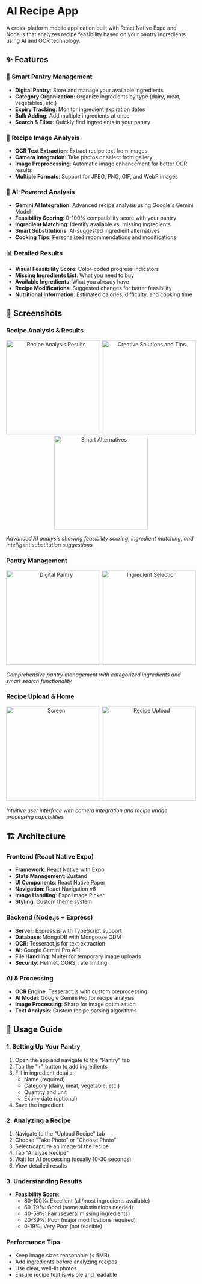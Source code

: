# AI Recipe App

A cross-platform mobile application built with React Native Expo and Node.js that analyzes recipe feasibility based on your pantry ingredients using AI and OCR technology.

## ✨ Features

### 🧺 Smart Pantry Management
- **Digital Pantry**: Store and manage your available ingredients
- **Category Organization**: Organize ingredients by type (dairy, meat, vegetables, etc.)
- **Expiry Tracking**: Monitor ingredient expiration dates
- **Bulk Adding**: Add multiple ingredients at once
- **Search & Filter**: Quickly find ingredients in your pantry

### 📸 Recipe Image Analysis
- **OCR Text Extraction**: Extract recipe text from images
- **Camera Integration**: Take photos or select from gallery
- **Image Preprocessing**: Automatic image enhancement for better OCR results
- **Multiple Formats**: Support for JPEG, PNG, GIF, and WebP images

### 🤖 AI-Powered Analysis
- **Gemini AI Integration**: Advanced recipe analysis using Google's Gemini Model
- **Feasibility Scoring**: 0-100% compatibility score with your pantry
- **Ingredient Matching**: Identify available vs. missing ingredients
- **Smart Substitutions**: AI-suggested ingredient alternatives
- **Cooking Tips**: Personalized recommendations and modifications

### 📊 Detailed Results
- **Visual Feasibility Score**: Color-coded progress indicators
- **Missing Ingredients List**: What you need to buy
- **Available Ingredients**: What you already have
- **Recipe Modifications**: Suggested changes for better feasibility
- **Nutritional Information**: Estimated calories, difficulty, and cooking time

## 📱 Screenshots

### Recipe Analysis & Results
<div align="center">
<img src="./assets/Result_1.png" width="250" alt="Recipe Analysis Results"/>
<img src="./assets/Result_2.png" width="250" alt="Creative Solutions and Tips"/>
<img src=".assets/Result_3.png" width="250" alt="Smart Alternatives"/>
</div>

*Advanced AI analysis showing feasibility scoring, ingredient matching, and intelligent substitution suggestions*

### Pantry Management
<div align="center">
<img src=".assets/Home.png" width="250" alt="Digital Pantry"/>
<img src=".assets/Add.png" width="250" alt="Ingredient Selection"/>
</div>

*Comprehensive pantry management with categorized ingredients and smart search functionality*

### Recipe Upload & Home
<div align="center">
<img src=".assets/Upload.png" width="250" alt="Screen"/>
<img src=".assets/Uploaded.png" width="250" alt="Recipe Upload"/>
</div>

*Intuitive user interface with camera integration and recipe image processing capabilities*

## 🏗️ Architecture

### Frontend (React Native Expo)
- **Framework**: React Native with Expo
- **State Management**: Zustand
- **UI Components**: React Native Paper
- **Navigation**: React Navigation v6
- **Image Handling**: Expo Image Picker
- **Styling**: Custom theme system

### Backend (Node.js + Express)
- **Server**: Express.js with TypeScript support
- **Database**: MongoDB with Mongoose ODM
- **OCR**: Tesseract.js for text extraction
- **AI**: Google Gemini Pro API
- **File Handling**: Multer for temporary image uploads
- **Security**: Helmet, CORS, rate limiting

### AI & Processing
- **OCR Engine**: Tesseract.js with custom preprocessing
- **AI Model**: Google Gemini Pro for recipe analysis
- **Image Processing**: Sharp for image optimization
- **Text Analysis**: Custom recipe parsing algorithms



## 📱 Usage Guide

### 1. Setting Up Your Pantry
1. Open the app and navigate to the "Pantry" tab
2. Tap the "+" button to add ingredients
3. Fill in ingredient details:
   - Name (required)
   - Category (dairy, meat, vegetable, etc.)
   - Quantity and unit
   - Expiry date (optional)
4. Save the ingredient

### 2. Analyzing a Recipe
1. Navigate to the "Upload Recipe" tab
2. Choose "Take Photo" or "Choose Photo"
3. Select/capture an image of the recipe
4. Tap "Analyze Recipe"
5. Wait for AI processing (usually 10-30 seconds)
6. View detailed results

### 3. Understanding Results
- **Feasibility Score**: 
  - 80-100%: Excellent (all/most ingredients available)
  - 60-79%: Good (some substitutions needed)
  - 40-59%: Fair (several missing ingredients)
  - 20-39%: Poor (major modifications required)
  - 0-19%: Very Poor (not feasible)


### Performance Tips
- Keep image sizes reasonable (< 5MB)
- Add ingredients before analyzing recipes
- Use clear, well-lit photos
- Ensure recipe text is visible and readable


